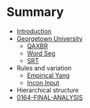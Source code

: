 # Summary

* [Introduction](README.md)
* [Georgetown University ](chapter1.md)
  * [QAXBR   ](qaxbr/README.md)
  * [Word Seg   ](word-seg/README.md)
  * [SRT](SRT/README.md)
* Rules and variation
  * [Empirical Yang](empirical-yang/README.md)
  * [Incon Input](incon-input/README.md)
* Hierarchical structure
* [0164-FINAL-ANALYSIS](0164-FINAL-ANALYSIS.md)

